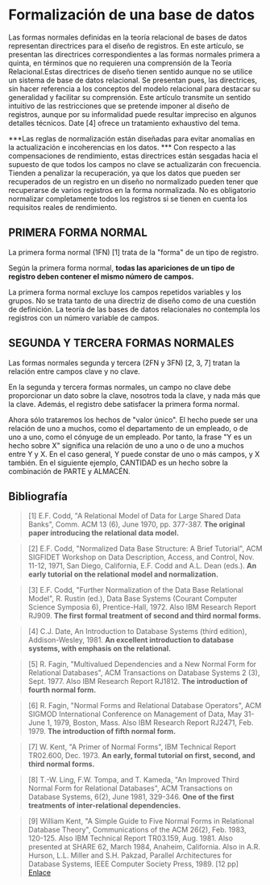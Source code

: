 # Formalización de una base de datos

Las formas normales definidas en la teoría relacional de bases de datos representan directrices para el diseño de registros. En este artículo, se presentan las directrices correspondientes a las formas normales primera a quinta, en términos que no requieren una comprensión de la Teoría Relacional.Estas directrices de diseño tienen sentido aunque no se utilice un sistema de base de datos relacional. 
Se presentan pues, las directrices, sin hacer referencia a los conceptos del modelo relacional para destacar su generalidad y facilitar su comprensión.
Este artículo transmite un sentido intuitivo de las restricciones que se pretende imponer al diseño de registros, aunque por su informalidad puede resultar impreciso en algunos detalles técnicos. Date [4] ofrece un tratamiento exhaustivo del tema.

***Las reglas de normalización están diseñadas para evitar anomalías en la actualización e incoherencias en los datos. ***
Con respecto a las compensaciones de rendimiento, estas directrices están sesgadas hacia el supuesto de que todos los campos no clave se actualizarán con frecuencia. Tienden a penalizar la recuperación, ya que los datos que pueden ser recuperados de un registro en un diseño no normalizado pueden tener que recuperarse de varios registros en la forma normalizada. No es obligatorio normalizar completamente todos los registros si se tienen en cuenta los requisitos reales de rendimiento.

## PRIMERA FORMA NORMAL
La primera forma normal (1FN) [1] trata de la "forma" de un tipo de registro.

Según la primera forma normal, **todas las apariciones de un tipo de registro deben contener el mismo número de campos.**

La primera forma normal excluye los campos repetidos variables y los grupos. No se trata tanto de una directriz de diseño como de una cuestión de definición. La teoría de las bases de datos relacionales no contempla los registros con un número variable de campos.

## SEGUNDA Y TERCERA FORMAS NORMALES
Las formas normales segunda y tercera (2FN y 3FN) [2, 3, 7] tratan la relación entre campos clave y no clave.

En la segunda y tercera formas normales, un campo no clave debe proporcionar un dato sobre la clave, nosotros toda la clave, y nada más que la clave. Además, el registro debe satisfacer la primera forma normal.

Ahora sólo trataremos los hechos de "valor único". El hecho puede ser una relación de uno a muchos, como el departamento de un empleado, o de uno a uno, como el cónyuge de un empleado. Por tanto, la frase "Y es un hecho sobre X" significa una relación de uno a uno o de uno a muchos entre Y y X. En el caso general, Y puede constar de uno o más campos, y X también. En el siguiente ejemplo, CANTIDAD es un hecho sobre la combinación de PARTE y ALMACÉN.



## Bibliografía

> [1] E.F. Codd, "A Relational Model of Data for Large Shared Data Banks", Comm. ACM 13 (6), June 1970, pp. 377-387.
**The original paper introducing the relational data model.**

> [2] E.F. Codd, "Normalized Data Base Structure: A Brief Tutorial", ACM SIGFIDET Workshop on Data Description, Access, and Control, Nov. 11-12, 1971, San Diego, California, E.F. Codd and A.L. Dean (eds.).
**An early tutorial on the relational model and normalization.**

> [3] E.F. Codd, "Further Normalization of the Data Base Relational Model", R. Rustin (ed.), Data Base Systems (Courant Computer Science Symposia 6), Prentice-Hall, 1972. Also IBM Research Report RJ909.
**The first formal treatment of second and third normal forms.**

> [4] C.J. Date, An Introduction to Database Systems (third edition), Addison-Wesley, 1981.
**An excellent introduction to database systems, with emphasis on the relational.**

> [5] R. Fagin, "Multivalued Dependencies and a New Normal Form for Relational Databases", ACM Transactions on Database Systems 2 (3), Sept. 1977. Also IBM Research Report RJ1812.
**The introduction of fourth normal form.**

> [6] R. Fagin, "Normal Forms and Relational Database Operators", ACM SIGMOD International Conference on Management of Data, May 31-June 1, 1979, Boston, Mass. Also IBM Research Report RJ2471, Feb. 1979.
**The introduction of fifth normal form.**

> [7] W. Kent, "A Primer of Normal Forms", IBM Technical Report TR02.600, Dec. 1973.
**An early, formal tutorial on first, second, and third normal forms.**

> [8] T.-W. Ling, F.W. Tompa, and T. Kameda, "An Improved Third Normal Form for Relational Databases", ACM Transactions on Database Systems, 6(2), June 1981, 329-346.
**One of the first treatments of inter-relational dependencies.**

> [9] William Kent, "A Simple Guide to Five Normal Forms in Relational Database Theory", Communications of the ACM 26(2), Feb. 1983, 120-125. Also IBM Technical Report TR03.159, Aug. 1981. Also presented at SHARE 62, March 1984, Anaheim, California. Also in A.R. Hurson, L.L. Miller and S.H. Pakzad, Parallel Architectures for Database Systems, IEEE Computer Society Press, 1989. [12 pp] [Enlace](http://www.bkent.net/Doc/simple5.htm)